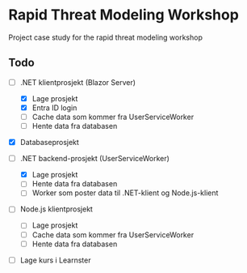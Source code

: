 # Rapid Threat Modeling Workshop

Project case study for the rapid threat modeling workshop

## Todo

- [ ] .NET klientprosjekt (Blazor Server)
  - [x] Lage prosjekt
  - [x] Entra ID login
  - [ ] Cache data som kommer fra UserServiceWorker
  - [ ] Hente data fra databasen
- [x] Databaseprosjekt
- [ ] .NET backend-prosjekt (UserServiceWorker)
  - [x] Lage prosjekt
  - [ ] Hente data fra databasen
  - [ ] Worker som poster data til .NET-klient og Node.js-klient
- [ ] Node.js klientprosjekt
  - [ ] Lage prosjekt
  - [ ] Cache data som kommer fra UserServiceWorker
  - [ ] Hente data fra databasen
- [ ] Lage kurs i Learnster

